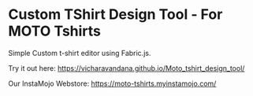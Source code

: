 

Custom TShirt Design Tool - For MOTO Tshirts
============

Simple Custom t-shirt editor using Fabric.js. 

Try it out here: https://vicharavandana.github.io/Moto_tshirt_design_tool/ 

Our InstaMojo Webstore: https://moto-tshirts.myinstamojo.com/ 
